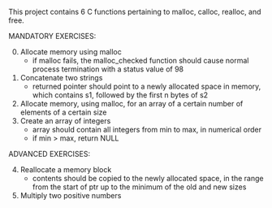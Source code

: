 This project contains 6 C functions pertaining to malloc, calloc, realloc, and free.

MANDATORY EXERCISES:

0. Allocate memory using malloc
   * if malloc fails, the malloc_checked function should cause normal process termination with a status value of 98
1. Concatenate two strings
   * returned pointer should point to a newly allocated space in memory, which contains s1, followed by the first n bytes of s2 
2. Allocate memory, using malloc, for an array of a certain number of elements of a certain size
3. Create an array of integers
   * array should contain all integers from min to max, in numerical order
   * if min > max, return NULL

ADVANCED EXERCISES:

4. Reallocate a memory block
   *  contents should be copied to the newly allocated space, in the range from the start of ptr up to the minimum of the old and new sizes
5. Multiply two positive numbers
